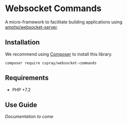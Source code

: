 # Websocket Commands

A micro-framework to facilitate building applications using [amphp/websocket-server].

## Installation

We recommend using [Composer] to install this library.

```
composer require cspray/websocket-commands
```

## Requirements

- PHP +7.2

## Use Guide

_Documentation to come_

[amphp/websocket-server]: https://github.com/amphp/websocket-server
[Composer]: https://getcomposer.org